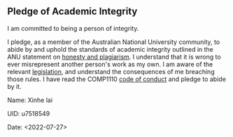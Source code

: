 ## Pledge of Academic Integrity

I am committed to being a person of integrity.

I pledge, as a member of the Australian National University community,
to abide by and uphold the standards of academic integrity outlined in
the ANU statement on
[honesty and plagiarism](http://www.anu.edu.au/students/program-administration/assessments-exams/academic-honesty-plagiarism). I understand that it is wrong to ever misrepresent another person's work as my own.
I am aware of the relevant
[legislation](http://www.anu.edu.au/about/governance/legislation/academic-misconduct-rule-2015),
and understand the consequences of me breaching those rules.  I have read the COMP1110 [code of conduct](https://cs.anu.edu.au/courses/comp1110/05-codeofconduct/) and pledge to abide by it.


Name: Xinhe lai

UID: u7518549

Date: <2022-07-27>
